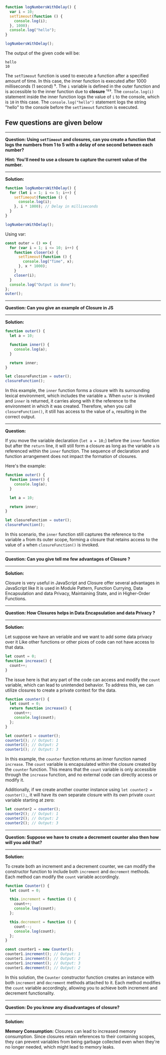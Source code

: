 ```javascript
function logNumbersWithDelay() {
  var i = 10;
  setTimeout(function () {
    console.log(i);
  }, 1000);
  console.log("hello");
}

logNumbersWithDelay();
```

The output of the given code will be:

```
hello
10
```

The `setTimeout` function is used to execute a function after a specified amount of time. In this case, the inner function is executed after 1000 milliseconds (1 second) ⁵. The `i` variable is defined in the outer function and is accessible to the inner function due to **closure** ¹²³. The `console.log(i)` statement inside the inner function logs the value of `i` to the console, which is `10` in this case. The `console.log("hello")` statement logs the string "hello" to the console before the `setTimeout` function is executed.

## Few questions are given below

---

**Question: Using `setTimeout` and closures, can you create a function that logs the numbers from 1 to 5 with a delay of one second between each number?**

**Hint: You'll need to use a closure to capture the current value of the number.**

---

**Solution:**

```javascript
function logNumbersWithDelay() {
  for (let i = 1; i <= 5; i++) {
    setTimeout(function () {
      console.log(i);
    }, i * 1000); // Delay in milliseconds
  }
}

logNumbersWithDelay();
```

Using var:

```javascript
const outer = () => {
  for (var i = 1; i <= 10; i++) {
    function closer(x) {
      setTimeout(function () {
        console.log("Time", x);
      }, x * 1000);
    }
    closer(i);
  }
  console.log("Output is done");
};
outer();
```

---

**Question: Can you give an example of Closure in JS**

---

**Solution:**

```javascript
function outer() {
  let a = 10;

  function inner() {
    console.log(a);
  }

  return inner;
}

let closureFunction = outer();
closureFunction();
```

In this example, the `inner` function forms a closure with its surrounding lexical environment, which includes the variable `a`. When `outer` is invoked and `inner` is returned, it carries along with it the reference to the environment in which it was created. Therefore, when you call `closureFunction()`, it still has access to the value of `a`, resulting in the correct output.

---

**Question:**

If you move the variable declaration (`let a = 10;`) before the `inner` function but after the `return` line, it will still form a closure as long as the variable `a` is referenced within the `inner` function. The sequence of declaration and function arrangement does not impact the formation of closures.

Here's the example:

```javascript
function outer() {
  function inner() {
    console.log(a);
  }

  let a = 10;

  return inner;
}

let closureFunction = outer();
closureFunction();
```

In this scenario, the `inner` function still captures the reference to the variable `a` from its outer scope, forming a closure that retains access to the value of `a` when `closureFunction()` is invoked.

---

**Question: Can you give tell me few advantages of Closure ?**

---

**Solution:**

Closure is very useful in JavaScript and Closure offer several advantages in JavaScript like It is used in Module Pattern, Function Currying, Data Encapsulation and data Privacy, Maintaining State, and in Higher-Order Functions.

---

**Question: How Closures helps in Data Encapsulation and data Privacy ?**

---

**Solution:**

Let suppose we have an veriable and we want to add some data privacy over it Like other functions or other pices of code can not have access to that data.

```javascript
let count = 0;
function increase() {
  count++;
}
```

The issue here is that any part of the code can access and modify the `count` variable, which can lead to unintended behavior. To address this, we can utilize closures to create a private context for the data.

```javascript
function counter() {
  let count = 0;
  return function increase() {
    count++;
    console.log(count);
  };
}

let counter1 = counter();
counter1(); // Output: 1
counter1(); // Output: 2
counter1(); // Output: 3
```

In this example, the `counter` function returns an inner function named `increase`. The `count` variable is encapsulated within the closure created by the `counter` function. This means that the `count` variable is only accessible through the `increase` function, and no external code can directly access or modify it.

Additionally, if we create another counter instance using `let counter2 = counter();`, it will have its own separate closure with its own private `count` variable starting at zero:

```javascript
let counter2 = counter();
counter2(); // Output: 1
counter2(); // Output: 2
counter2(); // Output: 3
```

---

**Question: Suppose we have to create a decrement counter also then how will you add that?**

---

**Solution:**

To create both an increment and a decrement counter, we can modify the constructor function to include both `increment` and `decrement` methods. Each method can modify the `count` variable accordingly.

```javascript
function Counter() {
  let count = 0;

  this.increment = function () {
    count++;
    console.log(count);
  };

  this.decrement = function () {
    count--;
    console.log(count);
  };
}

const counter1 = new Counter();
counter1.increment(); // Output: 1
counter1.increment(); // Output: 2
counter1.increment(); // Output: 3
counter1.decrement(); // Output: 2
```

In this solution, the `Counter` constructor function creates an instance with both `increment` and `decrement` methods attached to it. Each method modifies the `count` variable accordingly, allowing you to achieve both increment and decrement functionality.

---

**Question: Do you know any disadvantages of closure?**

---

**Solution:**

**Memory Consumption:** Closures can lead to increased memory consumption. Since closures retain references to their containing scopes, they can prevent variables from being garbage collected even when they're no longer needed, which might lead to memory leaks.
